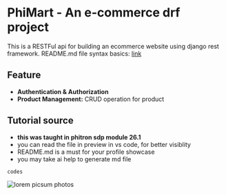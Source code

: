 # PhiMart - An e-commerce drf project
This is a RESTFul api for building an ecommerce website
using django rest framework.
README.md file syntax basics: [link](https://docs.github.com/en/get-started/writing-on-github/getting-started-with-writing-and-formatting-on-github/basic-writing-and-formatting-syntax)

## Feature
* **Authentication & Authorization**
* **Product Management:** CRUD operation for product

## Tutorial source
- **this was taught in phitron sdp module 26.1**
- you can read the file in preview in vs code, for better visiblity
- README.md is a must for your profile showcase
- you may take ai help to generate md file

``` 
codes
```

![lorem picsum photos](https://picsum.photos/200/300)
